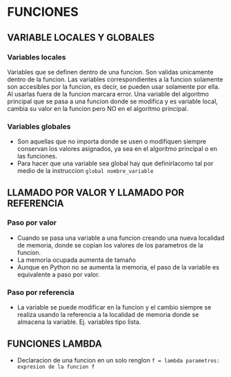 # FUNCIONES 

## VARIABLE LOCALES Y GLOBALES 

### Variables locales 
Variables que se definen dentro de una funcion.
Son validas unicamente dentro de la funcion.
Las variables correspondientes a la funcion solamente son accesibles por la funcion, es decir, se pueden usar solamente por ella. Al usarlas fuera de la funcion marcara error.
Una variable del algoritmo principal que se pasa a una funcion donde se modifica y es variable local, cambia su valor en la funcion pero NO en el algoritmo principal.

### Variables globales 
- Son aquellas que no importa donde se usen o modifiquen siempre conservan los valores asignados, ya sea en el algoritmo principal o en las funciones.
- Para hacer que una variable sea global hay que definirlacomo tal por medio de la instruccion `global nombre_variable` 

## LLAMADO POR VALOR Y LLAMADO POR REFERENCIA 

### Paso por valor 
- Cuando se pasa una variable a una funcion creando una nueva localidad de memoria, donde se copian los valores de los parametros de la funcion.
- La memoria ocupada aumenta de tamaño 
- Aunque en Python no se aumenta la memoria, el paso de la variable es equivalente a paso por valor.

### Paso por referencia 
- La variable se puede modificar en la funcion y el cambio siempre se realiza usando la referencia a la localidad de memoria donde se almacena la variable. Ej. variables tipo lista.

## FUNCIONES LAMBDA

- Declaracion de una funcion en un solo renglon
`f = lambda parametros: expresion de la funcion f` 